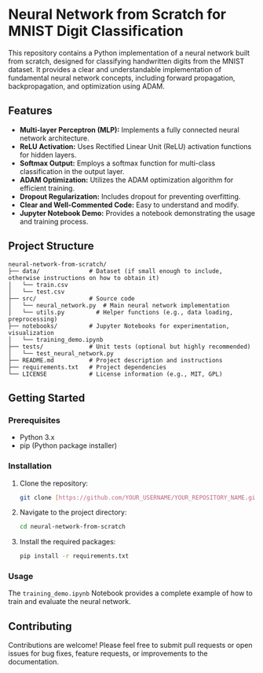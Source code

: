 # Neural Network from Scratch for MNIST Digit Classification

This repository contains a Python implementation of a neural network built from scratch, designed for classifying handwritten digits from the MNIST dataset. It provides a clear and understandable implementation of fundamental neural network concepts, including forward propagation, backpropagation, and optimization using ADAM.

## Features

* **Multi-layer Perceptron (MLP):** Implements a fully connected neural network architecture.
* **ReLU Activation:** Uses Rectified Linear Unit (ReLU) activation functions for hidden layers.
* **Softmax Output:** Employs a softmax function for multi-class classification in the output layer.
* **ADAM Optimization:** Utilizes the ADAM optimization algorithm for efficient training.
* **Dropout Regularization:** Includes dropout for preventing overfitting.
* **Clear and Well-Commented Code:** Easy to understand and modify.
* **Jupyter Notebook Demo:** Provides a notebook demonstrating the usage and training process.

## Project Structure

```
neural-network-from-scratch/
├── data/              # Dataset (if small enough to include, otherwise instructions on how to obtain it)
│   └── train.csv
│   └── test.csv
├── src/               # Source code
│   └── neural_network.py  # Main neural network implementation
│   └── utils.py         # Helper functions (e.g., data loading, preprocessing)
├── notebooks/         # Jupyter Notebooks for experimentation, visualization
│   └── training_demo.ipynb
├── tests/             # Unit tests (optional but highly recommended)
│   └── test_neural_network.py
├── README.md          # Project description and instructions
├── requirements.txt   # Project dependencies
└── LICENSE            # License information (e.g., MIT, GPL)
```

## Getting Started

### Prerequisites

* Python 3.x
* pip (Python package installer)

### Installation

1. Clone the repository:

    ```bash
    git clone [https://github.com/YOUR_USERNAME/YOUR_REPOSITORY_NAME.git](https://github.com/YOUR_USERNAME/YOUR_REPOSITORY_NAME.git)
    ```

2. Navigate to the project directory:

    ```bash
    cd neural-network-from-scratch
    ```

3. Install the required packages:

    ```bash
    pip install -r requirements.txt
    ```

### Usage

The `training_demo.ipynb` Notebook provides a complete example of how to train and evaluate the neural network.

## Contributing

Contributions are welcome! Please feel free to submit pull requests or open issues for bug fixes, feature requests, or improvements to the documentation.
